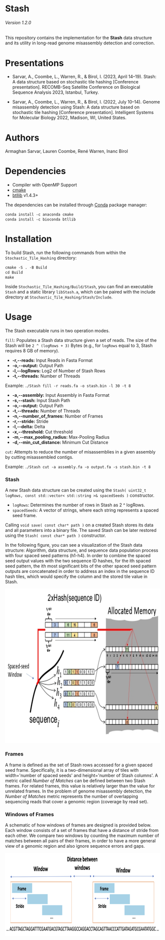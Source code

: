 # Stash
###### Version 1.2.0
This repository contains the implementation for the **Stash** data structure and its utility in long-read genome misassembly detection and correction.

# Presentations
* Sarvar, A., Coombe, L., Warren, R., & Birol, I. (2023, April 14–19). Stash: A data structure based on stochastic tile hashing [Conference presentation]. RECOMB-Seq Satellite Conference on Biological Sequence Analysis 2023, Istanbul, Turkey.

* Sarvar, A., Coombe, L., Warren, R., & Birol, I. (2022, July 10–14). Genome misassembly detection using Stash: A data structure based on stochastic tile hashing [Conference presentation]. Intelligent Systems for Molecular Biology 2022, Madison, WI, United States.

# Authors
Armaghan Sarvar, Lauren Coombe, René Warren, Inanc Birol


# Dependencies
  * Compiler with OpenMP Support
  * [cmake](https://cmake.org/download/)
  * [btllib](https://github.com/bcgsc/btllib) v1.4.3+

The dependencies can be installed through [Conda](https://docs.conda.io/en/latest/) package manager:
```
conda install -c anaconda cmake
conda install -c bioconda btllib
```

# Installation

To build Stash, run the following commands from within the `Stochastic_Tile_Hashing` directory:
```
cmake -S . -B Build
cd Build
make
```

Inside `Stochastic_Tile_Hashing/Build/Stash`, you can find an executable `Stash` and a static library `libStash.a`, which can be paired with the include directory at `Stochastic_Tile_Hashing/Stash/Include`.

# Usage
The Stash executable runs in two operation modes.

`fill`: Populates a Stash data structure given a set of reads. The size of the Stash will be `2 ^ (logRows + 3)` Bytes (e.g., for `logRows` equal to 3, Stash requires 8 GB of memory).
- **-r,-‌-reads:** Input Reads in Fasta Format
- **-o,-‌-output:** Output Path
- **-l,-‌-logRows:** Log2 of Number of Stash Rows
- **-t,-‌-threads:** Number of Threads

Example: `./Stash fill -r reads.fa -o stash.bin -l 30 -t 8`

- **-a,-‌-assembly:** Input Assembly in Fasta Format
- **-s,-‌-stash:** Input Stash Path
- **-o,-‌-output:** Output Path
- **-t,-‌-threads:** Number of Threads
- **-n,-‌-number_of_frames:** Number of Frames
- **-r,-‌-stride:** Stride
- **-l,-‌-delta:** Delta
- **-x,-‌-threshold:** Cut threshold
- **-m,--max_pooling_radius:** Max-Pooling Radius
- **-d,--min_cut_distance:** Minimum Cut Distance

`cut`: Attempts to reduce the number of misassemblies in a given assembly by cutting misassembled contigs.

Example: `./Stash cut -a assembly.fa -o output.fa -s stash.bin -t 8`

### Stash

A new Stash data structure can be created using the `Stash( uint32_t logRows, const std::vector< std::string >& spacedSeeds )` constructor.
* `logRows`: Determines the number of rows in Stash as 2 ^ logRows.
* `spacedSeeds`: A vector of strings, where each string represents a spaced seed frame.

Calling `void save( const char* path )` on a created Stash stores its data and all parameters into a binary file. The saved Stash can be later restored using the `Stash( const char* path )` constructor.

In the following figure, you can see a visualization of the Stash data structure: Algorithm, data structure, and sequence data population process with four spaced seed patterns (h1-h4). In order to combine the spaced seed output values with the two sequence ID hashes, for the ith spaced seed pattern, the ith most significant bits of the other spaced seed pattern outputs are concatenated in order to address an index in the sequence ID hash tiles, which would specify the column and the stored tile value in Stash.

<img src="figures/stash.jpeg" width="600" height="500">


### Frames

A frame is defined as the set of Stash rows accessed for a given spaced seed frame. Specifically, it is a two-dimensional array of tiles with width='number of spaced seeds' and height='number of Stash columns'. A metric called _Number of Matches_ can be defined between two Stash frames. For related frames, this value is relatively larger than the value for unrelated frames. In the problem of genome misassembly detection, the _Number of Matches_ metric represents the number of overlapping sequencing reads that cover a genomic region (coverage by read set). 

### Windows of Frames

A schematic of how windows of frames are designed is provided below. Each window consists of a set of frames that have a distance of stride from each other. We compare two windows by counting the maximum number of matches between all pairs of their frames, in order to have a more general view of a genomic region and also ignore sequence errors and gaps.

<img src="figures/windows.jpeg" width="800" height="270">

